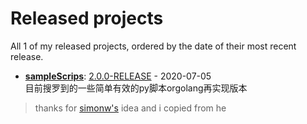 # Released projects

All <!-- release_count starts -->1<!-- release_count ends --> of my released projects, ordered by the date of their most recent release.

<!-- recent_releases starts -->
* **[sampleScrips](https://github.com/fulln/sampleScrips)**: [2.0.0-RELEASE](https://github.com/fulln/sampleScrips/releases/tag/2.0.0) - 2020-07-05
<br>目前搜罗到的一些简单有效的py脚本orgolang再实现版本
<!-- recent_releases ends -->



> thanks for [simonw's](https://github.com/simonw/simonw) idea and i copied from he 
